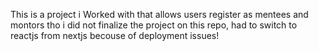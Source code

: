 This is a project i Worked with that allows users register as mentees and montors tho i did not finalize the project on this repo, had to switch to reactjs from nextjs becouse of deployment issues!
